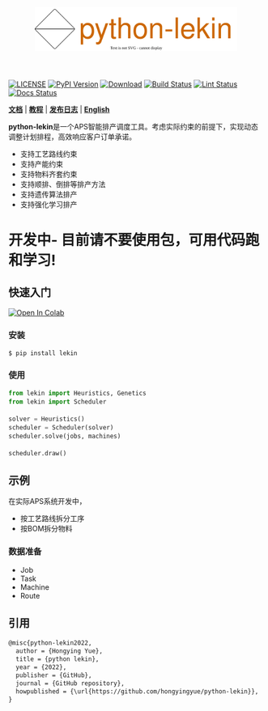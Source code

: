 [license-image]: https://img.shields.io/badge/License-Apache%202.0-blue.svg
[license-url]: https://opensource.org/licenses/Apache-2.0
[pypi-image]: https://badge.fury.io/py/lekin.svg
[pypi-url]: https://pypi.python.org/pypi/lekin
[pepy-image]: https://pepy.tech/badge/lekin/month
[pepy-url]: https://pepy.tech/project/lekin
[build-image]: https://github.com/HongyingYue/python-lekin/actions/workflows/test.yml/badge.svg?branch=main
[build-url]: https://github.com/HongyingYue/python-lekin/actions/workflows/test.yml?query=branch%3Amain
[lint-image]: https://github.com/HongyingYue/python-lekin/actions/workflows/lint.yml/badge.svg?branch=main
[lint-url]: https://github.com/HongyingYue/python-lekin/actions/workflows/lint.yml?query=branch%3Amain
[docs-image]: https://readthedocs.org/projects/python-lekin/badge/?version=latest
[docs-url]: https://python-lekin.readthedocs.io/en/latest/

<h1 align="center">
<img src="./docs/source/_static/logo.svg" width="400" align=center/>
</h1><br>

[![LICENSE][license-image]][license-url]
[![PyPI Version][pypi-image]][pypi-url]
[![Download][pepy-image]][pepy-url]
[![Build Status][build-image]][build-url]
[![Lint Status][lint-image]][lint-url]
[![Docs Status][docs-image]][docs-url]

**[文档](https://python-lekin.readthedocs.io)** | **[教程](https://python-lekin.readthedocs.io/en/latest/tutorials.html)** | **[发布日志](https://python-lekin.readthedocs.io/en/latest/CHANGELOG.html)** | **[English](https://github.com/HongyingYue/python-lekin/blob/main/README.md)**

**python-lekin**是一个APS智能排产调度工具。考虑实际约束的前提下，实现动态调整计划排程，高效响应客户订单承诺。

- 支持工艺路线约束
- 支持产能约束
- 支持物料齐套约束
- 支持顺排、倒排等排产方法
- 支持遗传算法排产
- 支持强化学习排产

# **开发中- 目前请不要使用包，可用代码跑和学习!**

## 快速入门

[![Open In Colab](https://colab.research.google.com/assets/colab-badge.svg)](https://colab.research.google.com/drive/1zHqYZFZNvLE7aoDcBUh7TCK7oHfXQkLi?usp=sharing)


### 安装

``` shell
$ pip install lekin
```

### 使用

``` python
from lekin import Heuristics, Genetics
from lekin import Scheduler

solver = Heuristics()
scheduler = Scheduler(solver)
scheduler.solve(jobs, machines)

scheduler.draw()
```

## 示例
在实际APS系统开发中，

- 按工艺路线拆分工序
- 按BOM拆分物料

### 数据准备

- Job
- Task
- Machine
- Route


## 引用

```
@misc{python-lekin2022,
  author = {Hongying Yue},
  title = {python lekin},
  year = {2022},
  publisher = {GitHub},
  journal = {GitHub repository},
  howpublished = {\url{https://github.com/hongyingyue/python-lekin}},
}
```
